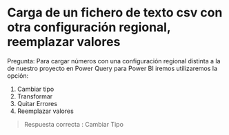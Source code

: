 # Carga de un fichero de texto csv con otra configuración regional, reemplazar valores

Pregunta: 
Para cargar números con una configuración regional distinta a la de nuestro proyecto en Power Query para Power BI iremos utilizaremos la opción:
1. Cambiar tipo
2. Transformar
3. Quitar Errores
4. Reemplazar valores

> Respuesta correcta : Cambiar Tipo



